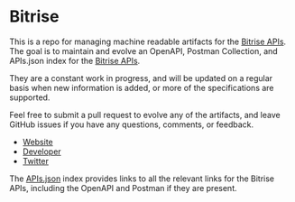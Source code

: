 # BitriseThis is a repo for managing machine readable artifacts for the [Bitrise APIs](https://www.bitrise.io). The goal is to maintain and evolve an OpenAPI, Postman Collection, and APIs.json index for the [Bitrise APIs](https://www.bitrise.io).They are a constant work in progress, and will be updated on a regular basis when new information is added, or more of the specifications are supported.Feel free to submit a pull request to evolve any of the artifacts, and leave GitHub issues if you have any questions, comments, or feedback.- [Website](https://www.bitrise.io)- [Developer](https://www.bitrise.io)- [Twitter](https://twitter.com/bitrise)The [APIs.json](https://github.com/api-evangelist/bitrise/blob/master/apis.json) index provides links to all the relevant links for the Bitrise APIs, including the OpenAPI and Postman if they are present.